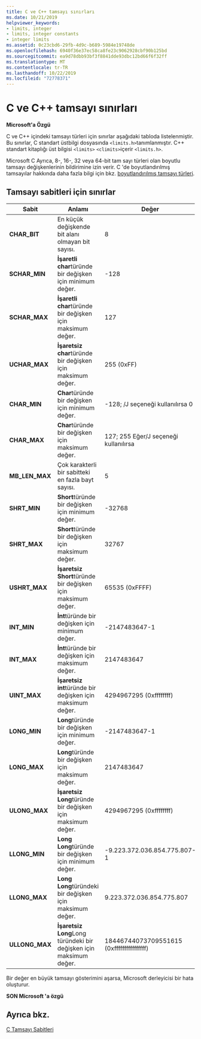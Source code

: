 ```yaml
---
title: C ve C++ tamsayı sınırları
ms.date: 10/21/2019
helpviewer_keywords:
- limits, integer
- limits, integer constants
- integer limits
ms.assetid: 0c23cbd6-29fb-4d9c-b689-5984e19748de
ms.openlocfilehash: 6940f36e37ec58ca8fe23c9062928cbf90b125bd
ms.sourcegitcommit: ea9d78dbb93bf3f8841dde93dbc12bd66f6f32ff
ms.translationtype: MT
ms.contentlocale: tr-TR
ms.lasthandoff: 10/22/2019
ms.locfileid: "72778371"
---
```

# <a name="c-and-c-integer-limits"></a>C ve C++ tamsayı sınırları

**Microsoft'a Özgü**

C ve C++ içindeki tamsayı türleri için sınırlar aşağıdaki tabloda listelenmiştir. Bu sınırlar, C standart üstbilgi dosyasında `<limits.h>`tanımlanmıştır. C++ standart kitaplığı üst bilgisi `<limits>` `<climits>`içerir `<limits.h>`.

Microsoft C Ayrıca, 8-, 16-, 32 veya 64-bit tam sayı türleri olan boyutlu tamsayı değişkenlerinin bildirimine izin verir. C 'de boyutlandırılmış tamsayılar hakkında daha fazla bilgi için bkz. [boyutlandırılmış tamsayı türleri](../c-language/c-sized-integer-types.md).

## <a name="limits-on-integer-constants"></a>Tamsayı sabitleri için sınırlar

|**Sabit**|Anlamı|Değer|
|------------------|-------------|-----------|
|**CHAR_BIT**|En küçük değişkende bit alanı olmayan bit sayısı.|8|
|**SCHAR_MIN**|**İşaretli char**türünde bir değişken için minimum değer.|-128|
|**SCHAR_MAX**|**İşaretli char**türünde bir değişken için maksimum değer.|127|
|**UCHAR_MAX**|**İşaretsiz char**türünde bir değişken için maksimum değer.|255 (0xFF)|
|**CHAR_MIN**|**Char**türünde bir değişken için minimum değer.|-128; /J seçeneği kullanılırsa 0|
|**CHAR_MAX**|**Char**türünde bir değişken için maksimum değer.|127; 255 Eğer/J seçeneği kullanılırsa|
|**MB_LEN_MAX**|Çok karakterli bir sabitteki en fazla bayt sayısı.|5|
|**SHRT_MIN**|**Short**türünde bir değişken için minimum değer.|-32768|
|**SHRT_MAX**|**Short**türünde bir değişken için maksimum değer.|32767|
|**USHRT_MAX**|**İşaretsiz Short**türünde bir değişken için maksimum değer.|65535 (0xFFFF)|
|**INT_MIN**|**İnt**türünde bir değişken için minimum değer.|-2147483647-1|
|**INT_MAX**|**İnt**türünde bir değişken için maksimum değer.|2147483647|
|**UINT_MAX**|**İşaretsiz int**türünde bir değişken için maksimum değer.|4294967295 (0xffffffff)|
|**LONG_MIN**|**Long**türünde bir değişken için minimum değer.|-2147483647-1|
|**LONG_MAX**|**Long**türünde bir değişken için maksimum değer.|2147483647|
|**ULONG_MAX**|**İşaretsiz Long**türünde bir değişken için maksimum değer.|4294967295 (0xffffffff)|
|**LLONG_MIN**|**Long Long**türünde bir değişken için minimum değer.|-9.223.372.036.854.775.807-1|
|**LLONG_MAX**|**Long Long**türündeki bir değişken için maksimum değer.|9.223.372.036.854.775.807|
|**ULLONG_MAX**|**İşaretsiz Long**Long türündeki bir değişken için maksimum değer.|18446744073709551615 (0xffffffffffffffff)|

Bir değer en büyük tamsayı gösterimini aşarsa, Microsoft derleyicisi bir hata oluşturur.

**SON Microsoft 'a özgü**

## <a name="see-also"></a>Ayrıca bkz.

[C Tamsayı Sabitleri](../c-language/c-integer-constants.md)
